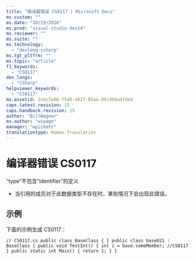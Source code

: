 ```yaml
---
title: "编译器错误 CS0117 | Microsoft Docs"
ms.custom: ""
ms.date: "10/29/2016"
ms.prod: "visual-studio-dev14"
ms.reviewer: ""
ms.suite: ""
ms.technology: 
  - "devlang-csharp"
ms.tgt_pltfrm: ""
ms.topic: "article"
f1_keywords: 
  - "CS0117"
dev_langs: 
  - "CSharp"
helpviewer_keywords: 
  - "CS0117"
ms.assetid: 2cbc7e66-75d6-4817-85ae-89c4b9adfded
caps.latest.revision: 15
caps.handback.revision: 15
author: "BillWagner"
ms.author: "wiwagn"
manager: "wpickett"
translationtype: Human Translation
---
```

# 编译器错误 CS0117
“type”不包含“identifier”的定义  
  
-   当引用的成员对于此数据类型不存在时，某些情况下会出现此错误。  
  
## 示例  
 下面的示例生成 CS0117：  
  
```  
// CS0117.cs public class BaseClass { } public class base021 : BaseClass { public void TestInt() { int i = base.someMember; //CS0117 } public static int Main() { return 1; } }  
```